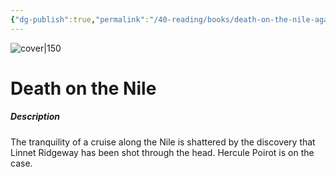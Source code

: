 ```yaml
---
{"dg-publish":true,"permalink":"/40-reading/books/death-on-the-nile-agatha-christie/","title":"Death on the Nile"}
---
```



![cover|150](http://books.google.com/books/content?id=BRKbtgAACAAJ&printsec=frontcover&img=1&zoom=1&source=gbs_api)

# Death on the Nile
##### Description
The tranquility of a cruise along the Nile is shattered by the discovery that Linnet Ridgeway has been shot through the head. Hercule Poirot is on the case.